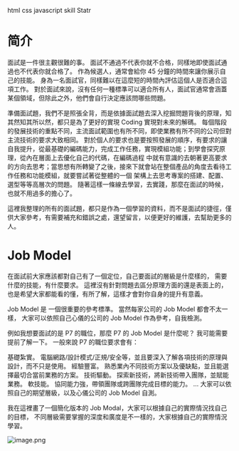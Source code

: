 html css javascript skill Statr

# 简介
面試是一件很主觀很難的事。 面試不通過不代表你就不合格，同樣地即使面試通過也不代表你就合格了。 作為候選人，通常會給你 45 分鐘的時間來讓你展示自己的技能。 身為一名面試官，同樣難以在這麼短的時間內評估這個人是否適合這項工作。 對於面試來說，沒有任何一種標準可以適合所有人，面試官通常會涵蓋某個領域，但除此之外，他們會自行決定應該問哪些問題。

準備面試題，我們不是照張全背，而是依據面試題去深入挖掘問題背後的原理，知其然知其所以然，都只是為了更好的實現 Coding 實現對未來的解碼。 每個階段的發展技術的重點不同，主流面試範圍也有所不同，即使業務有所不同的公司但對主流技術的要求大致相同。 對於個人的要求也是要按照發展的順序，有要求的讓自我提升，從最基礎的編碼能力，完成工作任務，實現模組功能；到學會探究原理，從內在層面上去優化自己的代碼，在編碼過程 中就有意識的去朝著更高要求的方向去思考；當思想有所轉變了之後，接來下就會站在整個產品的角度去看待工作任務和功能模組，就要嘗試著從整體的一個 架構上去思考專案的搭建、配置、選型等等高層次的問題。 隨著這樣一條線去學習，去實踐，那麼在面試的時候，也就不用過多的擔心了。

這裡我整理的所有的面試題，都只是作為一個學習的資料，而不是面試的捷徑，僅供大家參考，有需要補充和錯誤之處，還望留言，以便更好的維護，去幫助更多的人。

# Job Model

在面試前大家應該都對自己有了一個定位，自己要面試的層級是什麼樣的， 需要什麼的技能，有什麼要求。 這裡沒有針對問題去區分原理方面的還是表面上的，也是希望大家都能看的懂，有所了解，這樣才會對你自身的提升有意義。

Job Model 是 一個很重要的參考標準。 當然每家公司的 Job Model 都會不太一樣， 大家可以依照自己心儀的公司的 Job Model 作為參考，自我檢測。

例如我想要面試的是 P7 的職位，那麼 P7 的 Job Model 是什麼呢？ 我可能需要提前了解一下。 一般來說 P7 的職位要求會有：

基礎紮實。 電腦網路/設計模式/正規/安全等，並且要深入了解各項技術的原理與設計，而不只是使用。
經驗豐富。 熟悉業內不同技術方案以及優缺點，並且能選擇最切合當前業務的方案。
技術驅動。 探索新技術，將新技術帶入團隊，並賦能業務。
軟技能。 協同能力強，帶領團隊或跨團隊完成目標的能力。 …
大家可以依照自己的期望層級，以及心儀公司的 Job Model 自測。

我在這裡畫了一個簡化版本的 Job Modal，大家可以根據自己的實際情況找自己的目標， 不同層級需要掌握的深度和廣度是不一樣的，大家根據自己的實際情況學習。

![image.png](https://p1-juejin.byteimg.com/tos-cn-i-k3u1fbpfcp/a1b4706bdf274898ae08a6bc2524223d~tplv-k3u1fbpfcp-watermark.image?)
